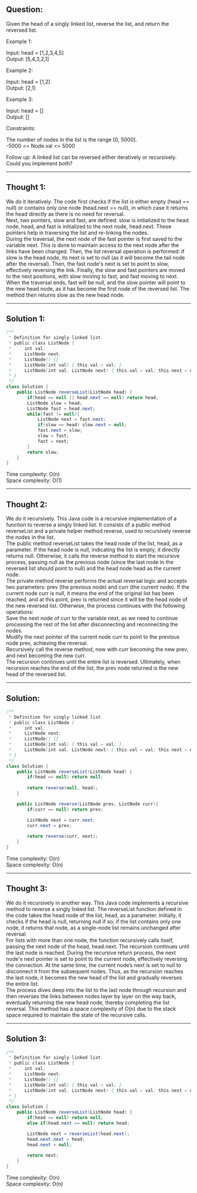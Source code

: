 ## Question: 

Given the head of a singly linked list, reverse the list, and return the reversed list.  

Example 1:  

Input: head = [1,2,3,4,5]  
Output: [5,4,3,2,1]  

Example 2:  

Input: head = [1,2]  
Output: [2,1]  

Example 3:

Input: head = []  
Output: []  
 
Constraints:  

The number of nodes in the list is the range [0, 5000].  
-5000 <= Node.val <= 5000  
 
Follow up: A linked list can be reversed either iteratively or recursively. Could you implement both?

---
## Thought 1: 
We do it iteratively. The code first checks if the list is either empty (head == null) or contains only one node (head.next == null), in which case it returns the head directly as there is no need for reversal.  
Next, two pointers, slow and fast, are defined. slow is initialized to the head node, head, and fast is initialized to the next node, head.next. These pointers help in traversing the list and re-linking the nodes.  
During the traversal, the next node of the fast pointer is first saved to the variable next. This is done to maintain access to the next node after the links have been changed. Then, the list reversal operation is performed: if slow is the head node, its next is set to null (as it will become the tail node after the reversal). Then, the fast node's next is set to point to slow, effectively reversing the link. Finally, the slow and fast pointers are moved to the next positions, with slow moving to fast, and fast moving to next.  
When the traversal ends, fast will be null, and the slow pointer will point to the new head node, as it has become the first node of the reversed list. The method then returns slow as the new head node.  

---
## Solution 1:
```Java
/**
 * Definition for singly-linked list.
 * public class ListNode {
 *     int val;
 *     ListNode next;
 *     ListNode() {}
 *     ListNode(int val) { this.val = val; }
 *     ListNode(int val, ListNode next) { this.val = val; this.next = next; }
 * }
 */
class Solution {
    public ListNode reverseList(ListNode head) {
        if(head == null || head.next == null) return head;
        ListNode slow = head;
        ListNode fast = head.next;
        while(fast != null){
            ListNode next = fast.next;
            if(slow == head) slow.next = null;
            fast.next = slow;
            slow = fast;
            fast = next;
        }
        return slow;
    }
}
```
Time complexity: O(n)  
Space complexity: O(1)

---
## Thought 2:
We do it recursively. This Java code is a recursive implementation of a function to reverse a singly linked list. It consists of a public method reverseList and a private helper method reverse, used to recursively reverse the nodes in the list.    
The public method reverseList takes the head node of the list, head, as a parameter. If the head node is null, indicating the list is empty, it directly returns null. Otherwise, it calls the reverse method to start the recursive process, passing null as the previous node (since the last node in the reversed list should point to null) and the head node head as the current node.  
The private method reverse performs the actual reversal logic and accepts two parameters: prev (the previous node) and curr (the current node). If the current node curr is null, it means the end of the original list has been reached, and at this point, prev is returned since it will be the head node of the new reversed list. Otherwise, the process continues with the following operations:  
Save the next node of curr to the variable next, as we need to continue processing the rest of the list after disconnecting and reconnecting the nodes.  
Modify the next pointer of the current node curr to point to the previous node prev, achieving the reversal.  
Recursively call the reverse method, now with curr becoming the new prev, and next becoming the new curr.  
The recursion continues until the entire list is reversed. Ultimately, when recursion reaches the end of the list, the prev node returned is the new head of the reversed list.  

---
## Solution: 
```Java
/**
 * Definition for singly-linked list.
 * public class ListNode {
 *     int val;
 *     ListNode next;
 *     ListNode() {}
 *     ListNode(int val) { this.val = val; }
 *     ListNode(int val, ListNode next) { this.val = val; this.next = next; }
 * }
 */
class Solution {
    public ListNode reverseList(ListNode head) {
        if(head == null) return null;
        
        return reverse(null, head);
    }

    public ListNode reverse(ListNode prev, ListNode curr){
        if(curr == null) return prev;

        ListNode next = curr.next;
        curr.next = prev;
        
        return reverse(curr, next);
    }
}
```
Time complexity: O(n)  
Space complexity: O(n)

---
## Thought 3:
We do it recursively in another way. This Java code implements a recursive method to reverse a singly linked list. The reverseList function defined in the code takes the head node of the list, head, as a parameter. Initially, it checks if the head is null, returning null if so; if the list contains only one node, it returns that node, as a single-node list remains unchanged after reversal.  
For lists with more than one node, the function recursively calls itself, passing the next node of the head, head.next. The recursion continues until the last node is reached. During the recursive return process, the next node's next pointer is set to point to the current node, effectively reversing the connection. At the same time, the current node’s next is set to null to disconnect it from the subsequent nodes. Thus, as the recursion reaches the last node, it becomes the new head of the list and gradually reverses the entire list.  
The process dives deep into the list to the last node through recursion and then reverses the links between nodes layer by layer on the way back, eventually returning the new head node, thereby completing the list reversal. This method has a space complexity of O(n) due to the stack space required to maintain the state of the recursive calls.  

---
## Solution 3:
```Java
/**
 * Definition for singly-linked list.
 * public class ListNode {
 *     int val;
 *     ListNode next;
 *     ListNode() {}
 *     ListNode(int val) { this.val = val; }
 *     ListNode(int val, ListNode next) { this.val = val; this.next = next; }
 * }
 */
class Solution {
    public ListNode reverseList(ListNode head) {
        if(head == null) return null;
        else if(head.next == null) return head;

        ListNode next = reverseList(head.next);
        head.next.next = head;
        head.next = null;
        
        return next;
    }
}
```
Time complexity: O(n)  
Space complexity: O(n)
